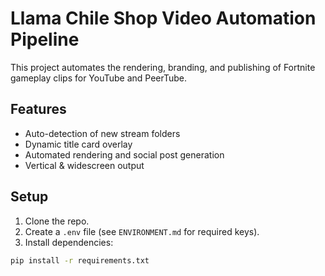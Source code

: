 # Llama Chile Shop Video Automation Pipeline

This project automates the rendering, branding, and publishing of Fortnite gameplay clips for YouTube and PeerTube.

## Features

- Auto-detection of new stream folders
- Dynamic title card overlay
- Automated rendering and social post generation
- Vertical & widescreen output

## Setup

1. Clone the repo.
2. Create a `.env` file (see `ENVIRONMENT.md` for required keys).
3. Install dependencies:

```bash
pip install -r requirements.txt
